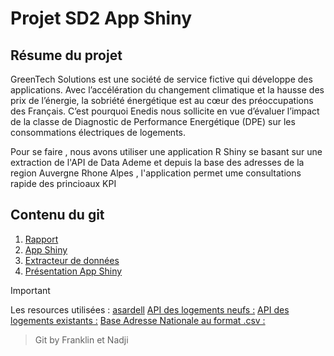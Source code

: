 # Projet SD2 App Shiny


## Résume du projet

GreenTech Solutions est une société de service
fictive qui développe des applications.
Avec l’accélération du changement climatique et
la hausse des prix de l’énergie, la sobriété
énergétique est au cœur des préoccupations des
Français.
C’est pourquoi Enedis nous sollicite en vue
d’évaluer l’impact de la classe de Diagnostic de
Performance Energétique (DPE) sur les
consommations électriques de logements.

Pour se faire , nous avons utiliser une application R Shiny se basant sur
une extraction de l'API de Data Ademe et depuis la base des adresses de la region
Auvergne Rhone Alpes , l'application permet ume consultations rapide des princioaux KPI 

## Contenu du git

1. [Rapport](/rapport.Rmd)
2. [App Shiny](/application.R)
3. [Extracteur de données](/extracteur.R)
4. [Présentation App Shiny](https://ooo.mmhmm.app/watch/z_9liOH6ptEYZGqLu169CK)


> [!IMPORTANT]
> Les resources utilisées : [asardell](https://github.com/asardell/IUT_SD1) [API des logements neufs :](https://data.ademe.fr/datasets/dpe-v2-logements-neufs/api-doc)
[API des logements existants :](https://data.ademe.fr/datasets/dpe-v2-logements-existants/api-doc) [Base Adresse Nationale au format .csv :](https://adresse.data.gouv.fr/donnees-nationales)

> Git by Franklin et Nadji
